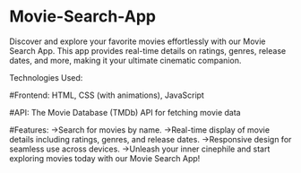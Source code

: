 # Movie-Search-App
Discover and explore your favorite movies effortlessly with our Movie Search App. This app provides real-time details on ratings, genres, release dates, and more, making it your ultimate cinematic companion.

Technologies Used:

#Frontend: HTML, CSS (with animations), JavaScript

#API: The Movie Database (TMDb) API for fetching movie data

#Features:
->Search for movies by name.
->Real-time display of movie details including ratings, genres, and release dates.
->Responsive design for seamless use across devices.
->Unleash your inner cinephile and start exploring movies today with our Movie Search App!
